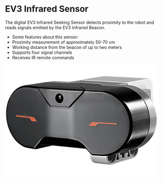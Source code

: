# EV3 Infrared Sensor
The digital EV3 Infrared Seeking Sensor detects proximity to the robot and reads signals emitted by the EV3 Infrared Beacon.

- Some features about this sensor:
- Proximity measurement of approximately 50-70 cm 
- Working distance from the beacon of up to two meters
- Supports four signal channels
- Receives IR remote commands

![](./ev3_ir_sensor.png)

